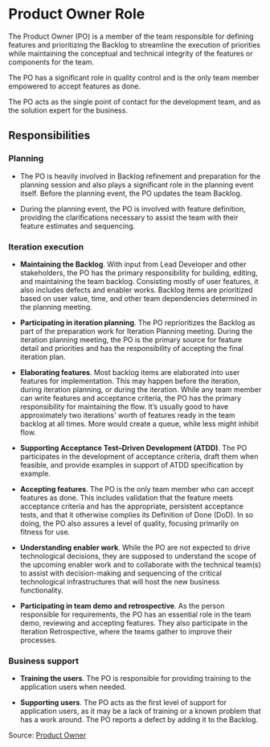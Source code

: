 Product Owner Role
=====

The Product Owner (PO) is a member of the team responsible for defining features and prioritizing the Backlog to streamline the execution of priorities while maintaining the conceptual and technical integrity of the features or components for the team.

The PO has a significant role in quality control and is the only team member empowered to accept features as done.

The PO acts as the single point of contact for the development team, and as the solution expert for the business.


Responsibilities
-----

### Planning

- The PO is heavily involved in Backlog refinement and preparation for the planning session and also plays a significant role in the planning event itself. Before the planning event, the PO updates the team Backlog.

- During the planning event, the PO is involved with feature definition, providing the clarifications necessary to assist the team with their feature estimates and sequencing.


### Iteration execution

- **Maintaining the Backlog**. With input from Lead Developer and other stakeholders, the PO has the primary responsibility for building, editing, and maintaining the team backlog. Consisting mostly of user features, it also includes defects and enabler works. Backlog items are prioritized based on user value, time, and other team dependencies determined in the planning meeting.

- **Participating in iteration planning**. The PO reprioritizes the Backlog as part of the preparation work for Iteration Planning meeting. During the iteration planning meeting, the PO is the primary source for feature detail and priorities and has the responsibility of accepting the final iteration plan.

- **Elaborating features**. Most backlog items are elaborated into user features for implementation. This may happen before the iteration, during iteration planning, or during the iteration. While any team member can write features and acceptance criteria, the PO has the primary responsibility for maintaining the flow. It’s usually good to have approximately two iterations' worth of features ready in the team backlog at all times. More would create a queue, while less might inhibit flow.

- **Supporting Acceptance Test–Driven Development (ATDD)**. The PO participates in the development of acceptance criteria, draft them when feasible, and provide examples in support of ATDD specification by example.

- **Accepting features**. The PO is the only team member who can accept features as done. This includes validation that the feature meets acceptance criteria and has the appropriate, persistent acceptance tests, and that it otherwise complies its Definition of Done (DoD). In so doing, the PO also assures a level of quality, focusing primarily on fitness for use.

- **Understanding enabler work**. While the PO are not expected to drive technological decisions, they are supposed to understand the scope of the upcoming enabler work and to collaborate with the technical team(s) to assist with decision-making and sequencing of the critical technological infrastructures that will host the new business functionality.

- **Participating in team demo and retrospective**. As the person responsible for requirements, the PO has an essential role in the team demo, reviewing and accepting features. They also participate in the Iteration Retrospective, where the teams gather to improve their processes.

### Business support

- **Training the users**. The PO is responsible for providing training to the application users when needed.

- **Supporting users**. The PO acts as the first level of support for application users, as it may be a lack of training or a known problem that has a work around. The PO reports a defect by adding it to the Backlog.




Source: [Product Owner](https://www.scaledagileframework.com/product-owner/)
